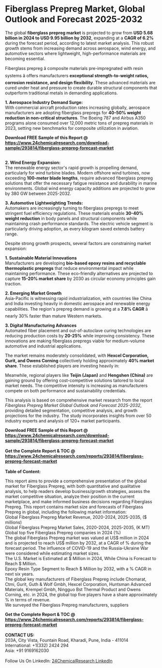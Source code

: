 <h1>Fiberglass Prepreg Market, Global Outlook and Forecast 2025-2032</h1><p>The global <strong>fiberglass prepreg market</strong> is projected to grow from <strong>USD 5.68 billion in 2024 to USD 9.95 billion by 2032</strong>, expanding at a <strong>CAGR of 6.2%</strong> during the forecast period, according to latest market analysis. This robust growth stems from increasing demand across aerospace, wind energy, and automotive sectors where lightweight, high-performance materials are becoming essential.</p><p>Fiberglass prepreg â composite materials pre-impregnated with resin systems â offers manufacturers <strong>exceptional strength-to-weight ratios, corrosion resistance, and design flexibility</strong>. These advanced materials are cured under heat and pressure to create durable structural components that outperform traditional metals in demanding applications.</p><p><strong>1. Aerospace Industry Demand Surge:</strong><br>
With commercial aircraft production rates increasing globally, aerospace manufacturers are adopting fiberglass prepregs for <strong>40-50% weight reduction in non-critical structures</strong>. The Boeing 787 and Airbus A350 programs alone consumed over 12,000 metric tons of prepreg materials in 2023, setting new benchmarks for composite utilization in aviation.</p><div><b>Download FREE Sample of this Report @ 
            <a href="https://www.24chemicalresearch.com/download-sample/293814/fiberglass-prepreg-forecast-market">
            https://www.24chemicalresearch.com/download-sample/293814/fiberglass-prepreg-forecast-market</a></b></div><br><p><strong>2. Wind Energy Expansion:</strong><br>
The renewable energy sector's rapid growth is propelling demand, particularly for wind turbine blades. Modern offshore wind turbines, now exceeding <strong>100-meter blade lengths</strong>, require advanced fiberglass prepreg solutions that offer the necessary fatigue resistance and durability in marine environments. Global wind energy capacity additions are projected to grow by 380 GW between 2025-2032.</p><p><strong>3. Automotive Lightweighting Trends:</strong><br>
Automakers are increasingly turning to fiberglass prepregs to meet stringent fuel efficiency regulations. These materials enable <strong>30-40% weight reduction</strong> in body panels and structural components while maintaining crash performance standards. The electric vehicle segment is particularly driving adoption, as every kilogram saved extends battery range.</p><p>Despite strong growth prospects, several factors are constraining market expansion:</p><p><strong>1. Sustainable Material Innovations</strong><br>
Manufacturers are developing <strong>bio-based epoxy resins and recyclable thermoplastic prepregs</strong> that reduce environmental impact while maintaining performance. These eco-friendly alternatives are projected to capture <strong>15-20% market share</strong> by 2030 as circular economy principles gain traction.</p><p><strong>2. Emerging Market Growth</strong><br>
Asia-Pacific is witnessing rapid industrialization, with countries like China and India investing heavily in domestic aerospace and renewable energy capabilities. The region's prepreg demand is growing at a <strong>7.8% CAGR</strong> â nearly 30% faster than mature Western markets.</p><p><strong>3. Digital Manufacturing Advances</strong><br>
Automated fiber placement and out-of-autoclave curing technologies are reducing production costs by <strong>20-25%</strong> while improving consistency. These innovations are making fiberglass prepregs viable for medium-volume automotive and industrial applications.</p><p>The market remains moderately consolidated, with <strong>Hexcel Corporation, Gurit, and Owens Corning</strong> collectively holding approximately <strong>40% market share</strong>. These established players are investing heavily in:</p><p>Meanwhile, regional players like <strong>Teijin (Japan)</strong> and <strong>Hengshen (China)</strong> are gaining ground by offering cost-competitive solutions tailored to local market needs. The competitive intensity is increasing as manufacturers compete on both performance and sustainability credentials.</p><p>This analysis is based on comprehensive market research from the report <em>Fiberglass Prepreg Market Global Outlook and Forecast 2025-2032</em>, providing detailed segmentation, competitive analysis, and growth projections for the industry. The study incorporates insights from over 50 industry experts and analysis of 120+ market participants.</p><div><b>Download FREE Sample of this Report @ 
            <a href="https://www.24chemicalresearch.com/download-sample/293814/fiberglass-prepreg-forecast-market">
            https://www.24chemicalresearch.com/download-sample/293814/fiberglass-prepreg-forecast-market</a></b></div><br><div><b>Get the Complete Report & TOC @ 
            <a href="https://www.24chemicalresearch.com/reports/293814/fiberglass-prepreg-forecast-market">
            https://www.24chemicalresearch.com/reports/293814/fiberglass-prepreg-forecast-market</a></b></div><br>
            <b>Table of Content:</b><p>This report aims to provide a comprehensive presentation of the global market for Fiberglass Prepreg, with both quantitative and qualitative analysis, to help readers develop business/growth strategies, assess the market competitive situation, analyze their position in the current marketplace, and make informed business decisions regarding Fiberglass Prepreg. This report contains market size and forecasts of Fiberglass Prepreg in global, including the following market information:<br />
Global Fiberglass Prepreg Market Revenue, 2020-2024, 2025-2035, ($ millions)<br />
Global Fiberglass Prepreg Market Sales, 2020-2024, 2025-2035, (K MT)<br />
Global top five Fiberglass Prepreg companies in 2024 (%)<br />
The global Fiberglass Prepreg market was valued at US$ million in 2024 and is projected to reach US$ million by 2032, at a CAGR of % during the forecast period. The influence of COVID-19 and the Russia-Ukraine War were considered while estimating market sizes.<br />
The U.S. Market is Estimated at $ Million in 2024, While China is Forecast to Reach $ Million.<br />
Epoxy Resin Type Segment to Reach $ Million by 2032, with a % CAGR in next six years.<br />
The global key manufacturers of Fiberglass Prepreg include Chomarat, Ctmi, Gurit, Guth & Wolf Gmbh, Hexcel Corporation, Huntsman Advanced Materials, Krempel Gmbh, Ningguo Bst Thermal Product and Owens Corning, etc. in 2024, the global top five players have a share approximately % in terms of revenue.<br />
We surveyed the Fiberglass Prepreg manufacturers, suppliers</p><div><b>Get the Complete Report & TOC @ 
            <a href="https://www.24chemicalresearch.com/reports/293814/fiberglass-prepreg-forecast-market">
            https://www.24chemicalresearch.com/reports/293814/fiberglass-prepreg-forecast-market</a></b></div><br><b>CONTACT US:</b><br>
            203A, City Vista, Fountain Road, Kharadi, Pune, India - 411014<br>
            International: +1(332) 2424 294<br>
            Asia: +91 9169162030 <br><br>
            Follow Us On LinkedIn: <a href="https://www.linkedin.com/company/24chemicalresearch/">24ChemicalResearch LinkedIn</a>